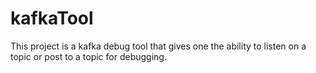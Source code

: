 # kafkaTool
This project is a kafka debug tool that gives one the ability to listen on a topic or post to a topic for debugging.
